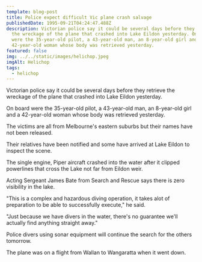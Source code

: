 ```yaml
---
template: blog-post
title: Police expect difficult Vic plane crash salvage
publishedDate: 1995-09-21T04:24:47.488Z
description: Victorian police say it could be several days before they retrieve
  the wreckage of the plane that crashed into Lake Eildon yesterday. On board
  were the 35-year-old pilot, a 43-year-old man, an 8-year-old girl and a
  42-year-old woman whose body was retrieved yesterday.
featured: false
img: ../../static/images/helichop.jpeg
imgAlt: Helichop
tags:
  - helichop
---
```

Victorian police say it could be several days before they retrieve the wreckage of the plane that crashed into Lake Eildon yesterday.

On board were the 35-year-old pilot, a 43-year-old man, an 8-year-old girl and a 42-year-old woman whose body was retrieved yesterday.

The victims are all from Melbourne's eastern suburbs but their names have not been released.

Their relatives have been notified and some have arrived at Lake Eildon to inspect the scene.

The single engine, Piper aircraft crashed into the water after it clipped powerlines that cross the Lake not far from Eildon weir.

Acting Sergeant James Bate from Search and Rescue says there is zero visibility in the lake.

"This is a complex and hazardous diving operation, it takes alot of preparation to be able to successfully execute," he said.

"Just because we have divers in the water, there's no guarantee we'll actually find anything straight away."

Police divers using sonar equipment will continue the search for the others tomorrow.

The plane was on a flight from Wallan to Wangaratta when it went down.